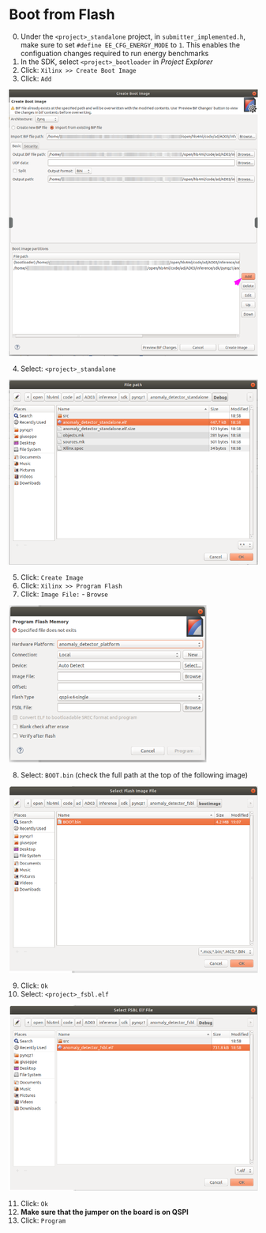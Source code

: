 # Boot from Flash
0. Under the `<project>_standalone` project, in `submitter_implemented.h`, make sure to set `#define EE_CFG_ENERGY_MODE` to `1`. This enables the configuation changes required to run energy benchmarks
1. In the SDK, select  `<project>_bootloader` in _Project Explorer_
2. Click: `Xilinx >> Create Boot Image`
3. Click: `Add`

<img src="img/01.png" width=600/>

4. Select: `<project>_standalone`

<img src="img/02.png" width=600/>

5. Click: `Create Image`
6. Click: `Xilinx >> Program Flash`
7. Click: `Image File:` - `Browse`

<img src="img/03.png" width=400/>

8. Select: `BOOT.bin` (check the full path at the top of the following image)

<img src="img/04.png" width=600/>

9. Click: `Ok`
10. Select: `<project>_fsbl.elf`

<img src="img/05.png" width=600/>

11. Click: `Ok`
12. **Make sure that the jumper on the board is on QSPI**
3. Click: `Program`
